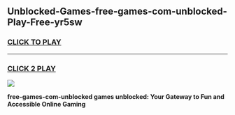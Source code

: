 
## Unblocked-Games-free-games-com-unblocked-Play-Free-yr5sw
<h3>
<a href="https://premium76.site?title=free-games-com-unblocked&ref=18A1">CLICK TO PLAY</a></h3>
<hr>

<h3>
<a href="https://premium76.site?title=free-games-com-unblocked&ref=18A1">CLICK 2 PLAY</a>
  
</h3>

<a href="https://premium76.site?title=free-games-com-unblocked&ref=18A1"><img src="https://clearcache.store/games.png"></a>


**free-games-com-unblocked games unblocked: Your Gateway to Fun and Accessible Online Gaming**
